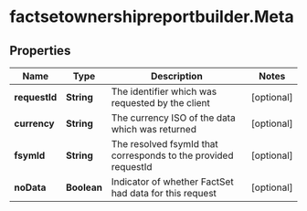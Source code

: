 # factsetownershipreportbuilder.Meta

## Properties

Name | Type | Description | Notes
------------ | ------------- | ------------- | -------------
**requestId** | **String** | The identifier which was requested by the client | [optional] 
**currency** | **String** | The currency ISO of the data which was returned | [optional] 
**fsymId** | **String** | The resolved fsymId that corresponds to the provided requestId | [optional] 
**noData** | **Boolean** | Indicator of whether FactSet had data for this request | [optional] 


